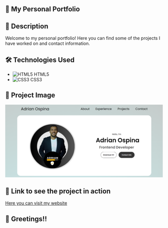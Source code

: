 ## :rocket: My Personal Portfolio

## :page_with_curl: Description

Welcome to my personal portfolio! Here you can find some of the projects I have worked on and contact information.

## :hammer_and_wrench: Technologies Used

- ![HTML5](https://img.icons8.com/color/48/000000/html-5--v1.png) HTML5
- ![CSS3](https://img.icons8.com/color/48/000000/css3.png) CSS3

## :camera_flash: Project Image

![My Project](/images/My%20Personal%20portfolio.PNG)

## :link: Link to see the project in action

[Here you can visit my website](https://my-ecommerce-adrian-dev.netlify.app/)

## :wave: Greetings!!
